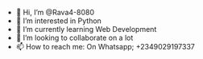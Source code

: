 - 👋 Hi, I’m @Rava4-8080
- 👀 I’m interested in Python
- 🌱 I’m currently learning Web Development
- 💞️ I’m looking to collaborate on a lot
- 📫 How to reach me: On Whatsapp; +2349029197337

<!---
Rava4-8080/Rava4-8080 is a ✨ special ✨ repository because its `README.md` (this file) appears on your GitHub profile.
You can click the Preview link to take a look at your changes.
--->

